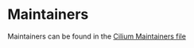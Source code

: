 # Maintainers

Maintainers can be found in the [Cilium Maintainers file](https://github.com/cilium/community/blob/main/roles/Maintainers.md)
